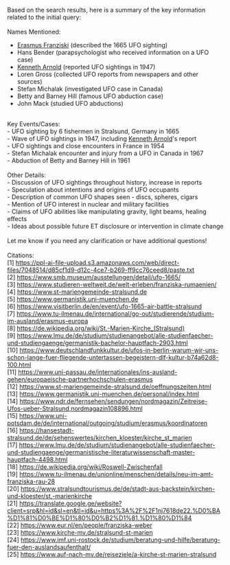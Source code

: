 Based on the search results, here is a summary of the key information related to the initial query:<br>
<br>
Names Mentioned:<br>
- <a href='Erasmus Francisci.html'>Erasmus Franziski</a> (described the 1665 UFO sighting)<br>
- Hans Bender (parapsychologist who received information on a UFO case)<br>
- <a href='Kenneth Albert Arnold.html'>Kenneth Arnold</a> (reported UFO sightings in 1947)<br>
- Loren Gross (collected UFO reports from newspapers and other sources)<br>
- Stefan Michalak (investigated UFO case in Canada)<br>
- Betty and Barney Hill (famous UFO abduction case)<br>
- John Mack (studied UFO abductions) <br>
<br>
Key Events/Cases:<br>
- UFO sighting by 6 fishermen in Stralsund, Germany in 1665<br>
- Wave of UFO sightings in 1947, including <a href='Kenneth Albert Arnold.html'>Kenneth Arnold</a>'s report<br>
- UFO sightings and close encounters in France in 1954<br>
- Stefan Michalak encounter and injury from a UFO in Canada in 1967<br>
- Abduction of Betty and Barney Hill in 1961<br>
<br>
Other Details:<br>
- Discussion of UFO sightings throughout history, increase in reports<br>
- Speculation about intentions and origins of UFO occupants <br>
- Description of common UFO shapes seen - discs, spheres, cigars<br>
- Mention of UFO interest in nuclear and military facilities<br>
- Claims of UFO abilities like manipulating gravity, light beams, healing effects<br>
- Ideas about possible future ET disclosure or intervention in climate change<br>
<br>
Let me know if you need any clarification or have additional questions!<br>
<br>
Citations:<br><a name="cit1">[1]</a> <a target=_blank href="https://ppl-ai-file-upload.s3.amazonaws.com/web/direct-files/7048514/d85cf1d9-d12c-4ce7-b269-ff9cc76ceed8/paste.txt">https://ppl-ai-file-upload.s3.amazonaws.com/web/direct-files/7048514/d85cf1d9-d12c-4ce7-b269-ff9cc76ceed8/paste.txt</a><br>
<a name="cit2">[2]</a> <a target=_blank href="https://www.smb.museum/ausstellungen/detail/ufo-1665/">https://www.smb.museum/ausstellungen/detail/ufo-1665/</a><br>
<a name="cit3">[3]</a> <a target=_blank href="https://www.studieren-weltweit.de/welt-erleben/franziska-rumaenien/">https://www.studieren-weltweit.de/welt-erleben/franziska-rumaenien/</a><br>
<a name="cit4">[4]</a> <a target=_blank href="https://www.st-mariengemeinde-stralsund.de">https://www.st-mariengemeinde-stralsund.de</a><br>
<a name="cit5">[5]</a> <a target=_blank href="https://www.germanistik.uni-muenchen.de">https://www.germanistik.uni-muenchen.de</a><br>
<a name="cit6">[6]</a> <a target=_blank href="https://www.visitberlin.de/en/event/ufo-1665-air-battle-stralsund">https://www.visitberlin.de/en/event/ufo-1665-air-battle-stralsund</a><br>
<a name="cit7">[7]</a> <a target=_blank href="https://www.tu-ilmenau.de/international/go-out/studierende/studium-im-ausland/erasmus-europa">https://www.tu-ilmenau.de/international/go-out/studierende/studium-im-ausland/erasmus-europa</a><br>
<a name="cit8">[8]</a> <a target=_blank href="https://de.wikipedia.org/wiki/St.-Marien-Kirche_(Stralsund)">https://de.wikipedia.org/wiki/St.-Marien-Kirche_(Stralsund)</a><br>
<a name="cit9">[9]</a> <a target=_blank href="https://www.lmu.de/de/studium/studienangebot/alle-studienfaecher-und-studiengaenge/germanistik-bachelor-hauptfach-2903.html">https://www.lmu.de/de/studium/studienangebot/alle-studienfaecher-und-studiengaenge/germanistik-bachelor-hauptfach-2903.html</a><br>
<a name="cit10">[10]</a> <a target=_blank href="https://www.deutschlandfunkkultur.de/ufos-in-berlin-warum-wir-uns-schon-lange-fuer-fliegende-untertassen-begeistern-dlf-kultur-b74a62d8-100.html">https://www.deutschlandfunkkultur.de/ufos-in-berlin-warum-wir-uns-schon-lange-fuer-fliegende-untertassen-begeistern-dlf-kultur-b74a62d8-100.html</a><br>
<a name="cit11">[11]</a> <a target=_blank href="https://www.uni-passau.de/internationales/ins-ausland-gehen/europaeische-partnerhochschulen-erasmus">https://www.uni-passau.de/internationales/ins-ausland-gehen/europaeische-partnerhochschulen-erasmus</a><br>
<a name="cit12">[12]</a> <a target=_blank href="https://www.st-mariengemeinde-stralsund.de/oeffnungszeiten.html">https://www.st-mariengemeinde-stralsund.de/oeffnungszeiten.html</a><br>
<a name="cit13">[13]</a> <a target=_blank href="https://www.germanistik.uni-muenchen.de/personal/index.html">https://www.germanistik.uni-muenchen.de/personal/index.html</a><br>
<a name="cit14">[14]</a> <a target=_blank href="https://www.ndr.de/fernsehen/sendungen/nordmagazin/Zeitreise-Ufos-ueber-Stralsund,nordmagazin108896.html">https://www.ndr.de/fernsehen/sendungen/nordmagazin/Zeitreise-Ufos-ueber-Stralsund,nordmagazin108896.html</a><br>
<a name="cit15">[15]</a> <a target=_blank href="https://www.uni-potsdam.de/de/international/outgoing/studium/erasmus/koordinatoren">https://www.uni-potsdam.de/de/international/outgoing/studium/erasmus/koordinatoren</a><br>
<a name="cit16">[16]</a> <a target=_blank href="https://hansestadt-stralsund.de/de/sehenswertes/kirchen_kloester/kirche_st_marien">https://hansestadt-stralsund.de/de/sehenswertes/kirchen_kloester/kirche_st_marien</a><br>
<a name="cit17">[17]</a> <a target=_blank href="https://www.lmu.de/de/studium/studienangebot/alle-studienfaecher-und-studiengaenge/germanistische-literaturwissenschaft-master-hauptfach-4498.html">https://www.lmu.de/de/studium/studienangebot/alle-studienfaecher-und-studiengaenge/germanistische-literaturwissenschaft-master-hauptfach-4498.html</a><br>
<a name="cit18">[18]</a> <a target=_blank href="https://de.wikipedia.org/wiki/Roswell-Zwischenfall">https://de.wikipedia.org/wiki/Roswell-Zwischenfall</a><br>
<a name="cit19">[19]</a> <a target=_blank href="https://www.tu-ilmenau.de/unionline/menschen/details/neu-im-amt-franziska-rau-28">https://www.tu-ilmenau.de/unionline/menschen/details/neu-im-amt-franziska-rau-28</a><br>
<a name="cit20">[20]</a> <a target=_blank href="https://www.stralsundtourismus.de/de/stadt-aus-backstein/kirchen-und-kloester/st.-marienkirche">https://www.stralsundtourismus.de/de/stadt-aus-backstein/kirchen-und-kloester/st.-marienkirche</a><br>
<a name="cit21">[21]</a> <a target=_blank href="https://translate.google.ge/website?client=srp&hl=id&sl=en&tl=id&u=https%3A%2F%2F1nj7618de22.%D0%BA%D1%81%D0%BE%D1%80%D0%B2%D1%81.%D1%80%D1%84">https://translate.google.ge/website?client=srp&hl=id&sl=en&tl=id&u=https%3A%2F%2F1nj7618de22.%D0%BA%D1%81%D0%BE%D1%80%D0%B2%D1%81.%D1%80%D1%84</a><br>
<a name="cit22">[22]</a> <a target=_blank href="https://www.eur.nl/en/people/franziska-weber">https://www.eur.nl/en/people/franziska-weber</a><br>
<a name="cit23">[23]</a> <a target=_blank href="https://www.kirche-mv.de/stralsund-st-marien">https://www.kirche-mv.de/stralsund-st-marien</a><br>
<a name="cit24">[24]</a> <a target=_blank href="https://www.imf.uni-rostock.de/studium/beratung-und-hilfe/beratung-fuer-den-auslandsaufenthalt/">https://www.imf.uni-rostock.de/studium/beratung-und-hilfe/beratung-fuer-den-auslandsaufenthalt/</a><br>
<a name="cit25">[25]</a> <a target=_blank href="https://www.auf-nach-mv.de/reiseziele/a-kirche-st-marien-stralsund">https://www.auf-nach-mv.de/reiseziele/a-kirche-st-marien-stralsund</a>